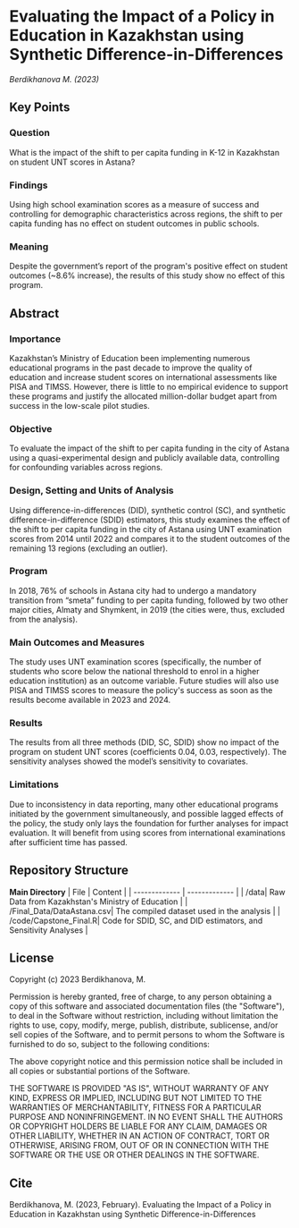 
# Evaluating the Impact of a Policy in Education in Kazakhstan using Synthetic Difference-in-Differences

*Berdikhanova M. (2023)* 
## Key Points

### Question 
What is the impact of the shift to per capita funding in K-12 in Kazakhstan on student UNT scores in Astana? 
### Findings 
Using high school examination scores as a measure of success and controlling for demographic characteristics across regions, the shift to per capita funding has no effect on student outcomes in public schools.
### Meaning 
Despite the government’s report of the program's positive effect on student outcomes (~8.6% increase), the results of this study show no effect of this program. 
## Abstract

### Importance 
Kazakhstan’s Ministry of Education been implementing numerous educational programs in the past decade to improve the quality of education and increase student scores on international assessments like PISA and TIMSS. However, there is little to no empirical evidence to support these programs and justify the allocated million-dollar budget apart from success in the low-scale pilot studies. 
### Objective 
To evaluate the impact of the shift to per capita funding in the city of Astana using a quasi-experimental design and publicly available data, controlling for confounding variables across regions.   
### Design, Setting and Units of Analysis 
Using difference-in-differences (DID), synthetic control (SC), and synthetic difference-in-difference (SDID) estimators, this study examines the effect of the shift to per capita funding in the city of Astana using UNT examination scores from 2014 until 2022 and compares it to the student outcomes of the remaining 13 regions (excluding an outlier). 
### Program 
In 2018, 76% of schools in Astana city had to undergo a mandatory transition from “smeta” funding to per capita funding, followed by two other major cities, Almaty and Shymkent, in 2019 (the cities were, thus, excluded from the analysis).
### Main Outcomes and Measures 
The study uses UNT examination scores (specifically, the number of students who score below the national threshold to enrol in a higher education institution) as an outcome variable. Future studies will also use PISA and TIMSS scores to measure the policy's success as soon as the results become available in 2023 and 2024. 
### Results 
The results from all three methods (DID, SC, SDID) show no impact of the program on student UNT scores (coefficients 0.04, 0.03, respectively). The sensitivity analyses showed the model’s sensitivity to covariates.
### Limitations 
Due to inconsistency in data reporting, many other educational programs initiated by the government simultaneously, and possible lagged effects of the policy, the study only lays the foundation for further analyses for impact evaluation. It will benefit from using scores from international examinations after sufficient time has passed. 

## Repository Structure

**Main Directory**
| File | Content |
| ------------- | ------------- |
| /data| Raw Data from Kazakhstan's Ministry of Education |
| /Final_Data/DataAstana.csv| The compiled dataset used in the analysis |
| /code/Capstone_Final.R| Code for SDID, SC, and DID estimators, and Sensitivity Analyses |


## License

Copyright (c) 2023 Berdikhanova, M.

Permission is hereby granted, free of charge, to any person obtaining a copy
of this software and associated documentation files (the "Software"), to deal
in the Software without restriction, including without limitation the rights
to use, copy, modify, merge, publish, distribute, sublicense, and/or sell
copies of the Software, and to permit persons to whom the Software is
furnished to do so, subject to the following conditions:

The above copyright notice and this permission notice shall be included in all
copies or substantial portions of the Software.

THE SOFTWARE IS PROVIDED "AS IS", WITHOUT WARRANTY OF ANY KIND, EXPRESS OR
IMPLIED, INCLUDING BUT NOT LIMITED TO THE WARRANTIES OF MERCHANTABILITY,
FITNESS FOR A PARTICULAR PURPOSE AND NONINFRINGEMENT. IN NO EVENT SHALL THE
AUTHORS OR COPYRIGHT HOLDERS BE LIABLE FOR ANY CLAIM, DAMAGES OR OTHER
LIABILITY, WHETHER IN AN ACTION OF CONTRACT, TORT OR OTHERWISE, ARISING FROM,
OUT OF OR IN CONNECTION WITH THE SOFTWARE OR THE USE OR OTHER DEALINGS IN THE
SOFTWARE.

## Cite
Berdikhanova, M. (2023, February). Evaluating the Impact of a Policy in Education in Kazakhstan using Synthetic Difference-in-Differences
